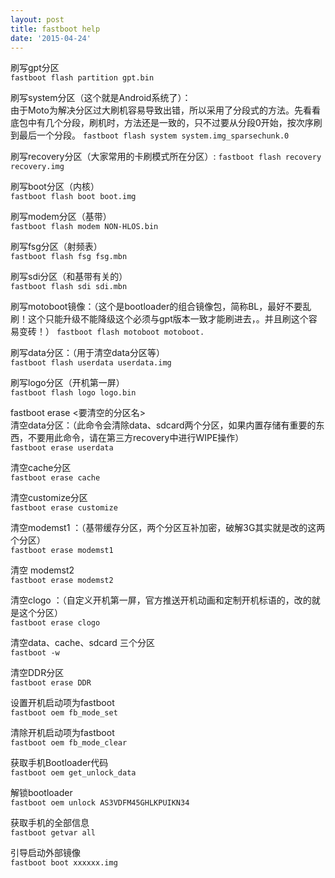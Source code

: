 ```yaml
---
layout: post
title: fastboot help
date: '2015-04-24'
---
```


刷写gpt分区   
`fastboot flash partition gpt.bin`

刷写system分区（这个就是Android系统了）：  
由于Moto为解决分区过大刷机容易导致出错，所以采用了分段式的方法。先看看底包中有几个分段，刷机时，方法还是一致的，只不过要从分段0开始，按次序刷到最后一个分段。
`fastboot flash system system.img_sparsechunk.0`

刷写recovery分区（大家常用的卡刷模式所在分区）:
`fastboot flash recovery recovery.img`

刷写boot分区（内核）   
`fastboot flash boot boot.img`

刷写modem分区（基带）   
`fastboot flash modem NON-HLOS.bin`

刷写fsg分区（射频表）    
`fastboot flash fsg fsg.mbn`

刷写sdi分区（和基带有关的）   
`fastboot flash sdi sdi.mbn`


刷写motoboot镜像：（这个是bootloader的组合镜像包，简称BL，最好不要乱刷！这个只能升级不能降级这个必须与gpt版本一致才能刷进去，。并且刷这个容易变砖！）
`fastboot flash motoboot motoboot.`


刷写data分区：（用于清空data分区等）  
`fastboot flash userdata userdata.img`

刷写logo分区（开机第一屏）  
`fastboot flash logo logo.bin`

fastboot erase <要清空的分区名>  
清空data分区：（此命令会清除data、sdcard两个分区，如果内置存储有重要的东西，不要用此命令，请在第三方recovery中进行WIPE操作）   
`fastboot erase userdata`


清空cache分区  
`fastboot erase cache`

清空customize分区  
`fastboot erase customize`

清空modemst1 ：（基带缓存分区，两个分区互补加密，破解3G其实就是改的这两个分区）    
`fastboot erase modemst1`


清空 modemst2   
`fastboot erase modemst2`


清空clogo ：（自定义开机第一屏，官方推送开机动画和定制开机标语的，改的就是这个分区）  
`fastboot erase clogo`


清空data、cache、sdcard 三个分区  
`fastboot -w`

清空DDR分区  
`fastboot erase DDR`

设置开机启动项为fastboot  
`fastboot oem fb_mode_set`

清除开机启动项为fastboot   
`fastboot oem fb_mode_clear`

获取手机Bootloader代码  
`fastboot oem get_unlock_data`

解锁bootloader  
`fastboot oem unlock AS3VDFM45GHLKPUIKN34`

获取手机的全部信息    
`fastboot getvar all`


引导启动外部镜像  
`fastboot boot xxxxxx.img`